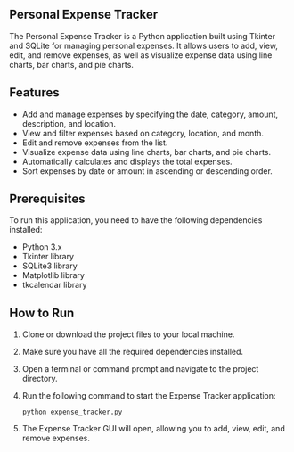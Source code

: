 ## Personal Expense Tracker
The Personal Expense Tracker is a Python application built using Tkinter and SQLite for managing personal expenses. It allows users to add, view, edit, and remove expenses, as well as visualize expense data using line charts, bar charts, and pie charts.

## Features

- Add and manage expenses by specifying the date, category, amount, description, and location.
- View and filter expenses based on category, location, and month.
- Edit and remove expenses from the list.
- Visualize expense data using line charts, bar charts, and pie charts.
- Automatically calculates and displays the total expenses.
- Sort expenses by date or amount in ascending or descending order.

## Prerequisites

To run this application, you need to have the following dependencies installed:

- Python 3.x
- Tkinter library
- SQLite3 library
- Matplotlib library
- tkcalendar library

## How to Run

1. Clone or download the project files to your local machine.

2. Make sure you have all the required dependencies installed.

3. Open a terminal or command prompt and navigate to the project directory.

4. Run the following command to start the Expense Tracker application:

   ```
   python expense_tracker.py
   ```

5. The Expense Tracker GUI will open, allowing you to add, view, edit, and remove expenses.
